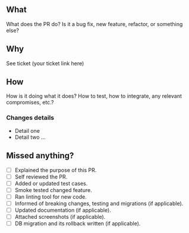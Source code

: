 ## What

What does the PR do?
Is it a bug fix, new feature, refactor, or something else?

## Why

See ticket (your ticket link here)

## How

How is it doing what it does?
How to test, how to integrate, any relevant compromises, etc.?

### Changes details

- Detail one
- Detail two
  ...

## Missed anything?

- [ ] Explained the purpose of this PR.
- [ ] Self reviewed the PR.
- [ ] Added or updated test cases.
- [ ] Smoke tested changed feature.
- [ ] Ran linting tool for new code.
- [ ] Informed of breaking changes, testing and migrations (if applicable).
- [ ] Updated documentation (if applicable).
- [ ] Attached screenshots (if applicable).
- [ ] DB migration and its rollback written (if applicable).
